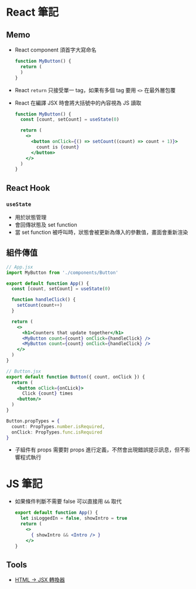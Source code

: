 # React 筆記

## Memo

- React component 須首字大寫命名
  ```js
  function MyButton() {
    return (
    )
  }
  ```

- React `return` 只接受單一 tag，如果有多個 tag 要用 `<>` 在最外層包覆
- React 在編譯 JSX 時會將大括號中的內容視為 JS 讀取

  ```jsx
  function MyButton() {
    const [count, setCount] = useState(0)

    return (
      <>
        <button onClick={() => setCount((count) => count + 1)}>
          count is {count}
        </button>
      </>
    )
  }
  ```

## React Hook

### `useState`

- 用於狀態管理
- 會回傳狀態及 set function
- 當 set function 被呼叫時，狀態會被更新為傳入的參數值，畫面會重新渲染

## 組件傳值

```jsx
// App.jsx
import MyButton from './components/Button'

export default function App() {
  const [count, setCount] = useState(0)

  function handleClick() {
    setCount(count++)
  }

  return (
    <>
      <h1>Counters that update together</h1>
      <MyButton count={count} onClick={handleClick} />
      <MyButton count={count} onClick={handleClick} />
    </>
  )
}
```

```jsx
// Button.jsx
export default function Button({ count, onClick }) {
  return (
    <button oClick={onCLick}>
      Click {count} times
    <button/>
  )
}

Button.propTypes = {
  count: PropTypes.number.isRequired,
  onClick: PropTypes.func.isRequired
}
```

- 子組件有 props 需要對 props 進行定義，不然會出現錯誤提示訊息，但不影響程式執行

# JS 筆記

- 如果條件判斷不需要 false 可以直接用 `&&` 取代
  ```jsx
  export default function App() {
    let isLoggedIn = false, showIntro = true
    return (
      <>
        { showIntro && <Intro /> }
      </>
  }
  ```

## Tools

- [HTML -> JSX 轉換器](https://transform.tools/html-to-jsx)
